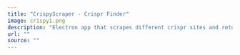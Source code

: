 ```yaml
---
title: "CrispyScraper - Crispr Finder"
image: crispy1.png
description: "Electron app that scrapes different crispr sites and returns crispr sequences with the most matches. Implemented using ElectronJS and Puppeteer."
url: ""
source: ""
---
```

